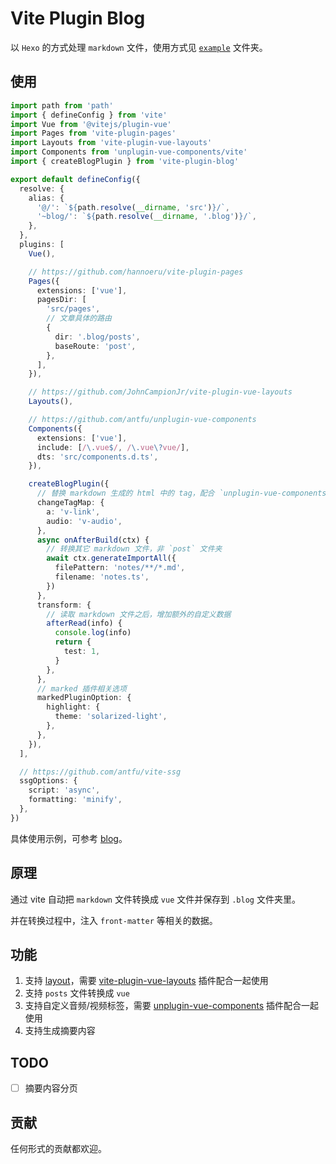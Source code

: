 # Vite Plugin Blog

以 `Hexo` 的方式处理 `markdown` 文件，使用方式见 [`example`](./example) 文件夹。

## 使用

```ts
import path from 'path'
import { defineConfig } from 'vite'
import Vue from '@vitejs/plugin-vue'
import Pages from 'vite-plugin-pages'
import Layouts from 'vite-plugin-vue-layouts'
import Components from 'unplugin-vue-components/vite'
import { createBlogPlugin } from 'vite-plugin-blog'

export default defineConfig({
  resolve: {
    alias: {
      '@/': `${path.resolve(__dirname, 'src')}/`,
      '~blog/': `${path.resolve(__dirname, '.blog')}/`,
    },
  },
  plugins: [
    Vue(),

    // https://github.com/hannoeru/vite-plugin-pages
    Pages({
      extensions: ['vue'],
      pagesDir: [
        'src/pages',
        // 文章具体的路由
        {
          dir: '.blog/posts',
          baseRoute: 'post',
        },
      ],
    }),

    // https://github.com/JohnCampionJr/vite-plugin-vue-layouts
    Layouts(),

    // https://github.com/antfu/unplugin-vue-components
    Components({
      extensions: ['vue'],
      include: [/\.vue$/, /\.vue\?vue/],
      dts: 'src/components.d.ts',
    }),

    createBlogPlugin({
      // 替换 markdown 生成的 html 中的 tag，配合 `unplugin-vue-components` 插件，可支持 vue 组件
      changeTagMap: {
        a: 'v-link',
        audio: 'v-audio',
      },
      async onAfterBuild(ctx) {
        // 转换其它 markdown 文件，非 `post` 文件夹
        await ctx.generateImportAll({
          filePattern: 'notes/**/*.md',
          filename: 'notes.ts',
        })
      },
      transform: {
        // 读取 markdown 文件之后，增加额外的自定义数据
        afterRead(info) {
          console.log(info)
          return {
            test: 1,
          }
        },
      },
      // marked 插件相关选项
      markedPluginOption: {
        highlight: {
          theme: 'solarized-light',
        },
      },
    }),
  ],

  // https://github.com/antfu/vite-ssg
  ssgOptions: {
    script: 'async',
    formatting: 'minify',
  },
})
```

具体使用示例，可参考 [blog](https://github.com/0x-jerry/blog)。

## 原理

通过 vite 自动把 `markdown` 文件转换成 `vue` 文件并保存到 `.blog` 文件夹里。

并在转换过程中，注入 `front-matter` 等相关的数据。

## 功能

1. 支持 [layout][hexo-layout]，需要 [vite-plugin-vue-layouts] 插件配合一起使用
2. 支持 `posts` 文件转换成 `vue`
3. 支持自定义音频/视频标签，需要 [unplugin-vue-components] 插件配合一起使用
4. 支持生成摘要内容

## TODO

- [ ] 摘要内容分页

## 贡献

任何形式的贡献都欢迎。

[hexo-layout]: https://hexo.io/docs/front-matter#Settings-amp-Their-Default-Values
[vite-plugin-vue-layouts]: https://github.com/JohnCampionJr/vite-plugin-vue-layouts
[vite-plugin-pages]: https://github.com/hannoeru/vite-plugin-pages
[unplugin-vue-components]: https://github.com/antfu/unplugin-vue-components
